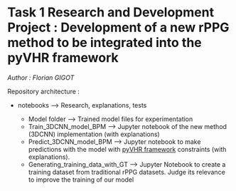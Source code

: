 # Task 1 Research and Development Project : Development of a new rPPG method to be integrated into the pyVHR framework

<em> Author : Florian GIGOT </em>

Repository architecture :

* notebooks --> Research, explanations, tests

    * Model folder --> Trained model files for experimentation
    * Train_3DCNN_model_BPM --> Jupyter notebook of the new method (3DCNN) implementation (with explanations)
    * Predict_3DCNN_model_BPM --> Jupyter notebook to make predictions with the model with [pyVHR framework](https://github.com/phuselab/pyVHR) constraints (with explanations).
    * Generating_training_data_with_GT --> Jupyter Notebook to create a training dataset from traditional rPPG datasets. Judge its relevance to improve the training of our model
